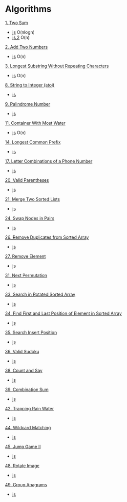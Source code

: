 # Algorithms

[1. Two Sum](https://leetcode.com/problems/two-sum/)
- [js](./two-sum.js) O(nlogn)
- [js 2](./two-sum.2.js) O(n)

[2. Add Two Numbers](https://leetcode.com/problems/add-two-numbers/)
- [js](./add-two-numbers.js) O(n)

[3. Longest Substring Without Repeating Characters](https://leetcode.com/problems/longest-substring-without-repeating-characters/)
- [js](./longest-substring-without-repeating-characters.js) O(n)

[8. String to Integer (atoi)](https://leetcode.com/problems/string-to-integer-atoi/)
- [js](./string-to-integer-atoi.js)

[9. Palindrome Number](https://leetcode.com/problems/palindrome-number/)
- [js](./palindrome-number.js)

[11. Container With Most Water](https://leetcode.com/problems/container-with-most-water/)
- [js](./container-with-most-water.js) O(n)

[14. Longest Common Prefix](https://leetcode.com/problems/longest-common-prefix/)
- [js](./longest-common-prefix.js)

[17. Letter Combinations of a Phone Number](https://leetcode.com/problems/letter-combinations-of-a-phone-number/)
- [js](./letter-combinations-of-a-phone-number.js)

[20. Valid Parentheses](https://leetcode.com/problems/valid-parentheses/)
- [js](./valid-parentheses.js)

[21. Merge Two Sorted Lists](https://leetcode.com/problems/merge-two-sorted-lists/)
- [js](./merge-two-sorted-lists.js)

[24. Swap Nodes in Pairs](https://leetcode.com/problems/swap-nodes-in-pairs/)
- [js](./swap-nodes-in-pairs.js)

[26. Remove Duplicates from Sorted Array](https://leetcode.com/problems/remove-duplicates-from-sorted-array/)
- [js](./remove-duplicates-from-sorted-array.js)

[27. Remove Element](https://leetcode.com/problems/remove-element/)
- [js](./remove-element.js)

[31. Next Permutation](https://leetcode.com/problems/next-permutation/)
- [js](./next-permutation.js)

[33. Search in Rotated Sorted Array](https://leetcode.com/problems/search-in-rotated-sorted-array/)
- [js](./search-in-rotated-sorted-array.js)

[34. Find First and Last Position of Element in Sorted Array](https://leetcode.com/problems/find-first-and-last-position-of-element-in-sorted-array/)
- [js](./find-first-and-last-position-of-element-in-sorted-array.js)

[35. Search Insert Position](https://leetcode.com/problems/search-insert-position/)
- [js](./search-insert-position.js)

[36. Valid Sudoku](https://leetcode.com/problems/valid-sudoku/)
- [js](./valid-sudoku.js)

[38. Count and Say](https://leetcode.com/problems/count-and-say/)
- [js](./count-and-say.js)

[39. Combination Sum](https://leetcode.com/problems/combination-sum/)
- [js](./combination-sum.js)

[42. Trapping Rain Water](https://leetcode.com/problems/trapping-rain-water/)
- [js](./trapping-rain-water.js)

[44. Wildcard Matching](https://leetcode.com/problems/wildcard-matching/)
- [js](./wildcard-matching.js)

[45. Jump Game II](https://leetcode.com/problems/jump-game-ii/)
- [js](./jump-game-ii.js)

[48. Rotate Image](https://leetcode.com/problems/rotate-image/)
- [js](./rotate-image.js)

[49. Group Anagrams](https://leetcode.com/problems/group-anagrams/)
- [js](./group-anagrams.js)
